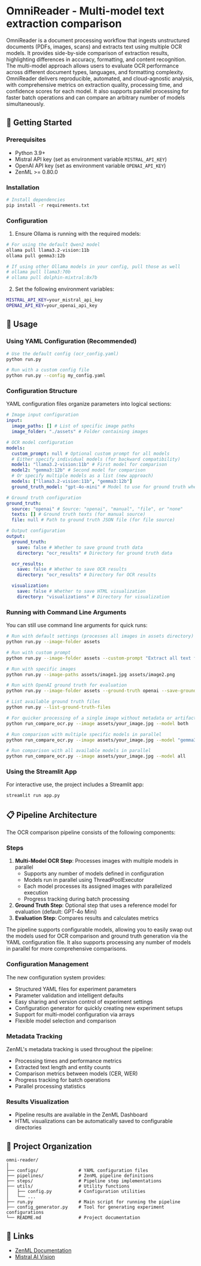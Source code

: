 # OmniReader - Multi-model text extraction comparison

OmniReader is a document processing workflow that ingests unstructured documents (PDFs, images, scans) and extracts text using multiple OCR models. It provides side-by-side comparison of extraction results, highlighting differences in accuracy, formatting, and content recognition. The multi-model approach allows users to evaluate OCR performance across different document types, languages, and formatting complexity. OmniReader delivers reproducible, automated, and cloud-agnostic analysis, with comprehensive metrics on extraction quality, processing time, and confidence scores for each model. It also supports parallel processing for faster batch operations and can compare an arbitrary number of models simultaneously.

## 🚀 Getting Started

### Prerequisites

- Python 3.9+
- Mistral API key (set as environment variable `MISTRAL_API_KEY`)
- OpenAI API key (set as environment variable `OPENAI_API_KEY`)
- ZenML >= 0.80.0

### Installation

```bash
# Install dependencies
pip install -r requirements.txt
```

### Configuration

1. Ensure Ollama is running with the required models:

```bash
# For using the default Qwen2 model
ollama pull llama3.2-vision:11b
ollama pull gemma3:12b

# If using other Ollama models in your config, pull those as well
# ollama pull llama3:70b
# ollama pull dolphin-mixtral:8x7b
```

2. Set the following environment variables:

```bash
MISTRAL_API_KEY=your_mistral_api_key
OPENAI_API_KEY=your_openai_api_key
```

## 📌 Usage

### Using YAML Configuration (Recommended)

```bash
# Use the default config (ocr_config.yaml)
python run.py

# Run with a custom config file
python run.py --config my_config.yaml
```

### Configuration Structure

YAML configuration files organize parameters into logical sections:

```yaml
# Image input configuration
input:
  image_paths: [] # List of specific image paths
  image_folder: "./assets" # Folder containing images

# OCR model configuration
models:
  custom_prompt: null # Optional custom prompt for all models
  # Either specify individual models (for backward compatibility)
  model1: "llama3.2-vision:11b" # First model for comparison
  model2: "gemma3:12b" # Second model for comparison
  # Or specify multiple models as a list (new approach)
  models: ["llama3.2-vision:11b", "gemma3:12b"]
  ground_truth_model: "gpt-4o-mini" # Model to use for ground truth when source is "openai"

# Ground truth configuration
ground_truth:
  source: "openai" # Source: "openai", "manual", "file", or "none"
  texts: [] # Ground truth texts (for manual source)
  file: null # Path to ground truth JSON file (for file source)

# Output configuration
output:
  ground_truth:
    save: false # Whether to save ground truth data
    directory: "ocr_results" # Directory for ground truth data

  ocr_results:
    save: false # Whether to save OCR results
    directory: "ocr_results" # Directory for OCR results

  visualization:
    save: false # Whether to save HTML visualization
    directory: "visualizations" # Directory for visualization
```

### Running with Command Line Arguments

You can still use command line arguments for quick runs:

```bash
# Run with default settings (processes all images in assets directory)
python run.py --image-folder assets

# Run with custom prompt
python run.py --image-folder assets --custom-prompt "Extract all text from this image."

# Run with specific images
python run.py --image-paths assets/image1.jpg assets/image2.png

# Run with OpenAI ground truth for evaluation
python run.py --image-folder assets --ground-truth openai --save-ground-truth

# List available ground truth files
python run.py --list-ground-truth-files

# For quicker processing of a single image without metadata or artifact tracking
python run_compare_ocr.py --image assets/your_image.jpg --model both

# Run comparison with multiple specific models in parallel
python run_compare_ocr.py --image assets/your_image.jpg --model "gemma3:12b,llama3.2-vision:11b,moondream"

# Run comparison with all available models in parallel
python run_compare_ocr.py --image assets/your_image.jpg --model all
```

### Using the Streamlit App

For interactive use, the project includes a Streamlit app:

```bash
streamlit run app.py
```

## 📋 Pipeline Architecture

The OCR comparison pipeline consists of the following components:

### Steps

1. **Multi-Model OCR Step**: Processes images with multiple models in parallel
   - Supports any number of models defined in configuration
   - Models run in parallel using ThreadPoolExecutor
   - Each model processes its assigned images with parallelized execution
   - Progress tracking during batch processing
2. **Ground Truth Step**: Optional step that uses a reference model for evaluation (default: GPT-4o Mini)
3. **Evaluation Step**: Compares results and calculates metrics

The pipeline supports configurable models, allowing you to easily swap out the models used for OCR comparison and ground truth generation via the YAML configuration file. It also supports processing any number of models in parallel for more comprehensive comparisons.

### Configuration Management

The new configuration system provides:

- Structured YAML files for experiment parameters
- Parameter validation and intelligent defaults
- Easy sharing and version control of experiment settings
- Configuration generator for quickly creating new experiment setups
- Support for multi-model configuration via arrays
- Flexible model selection and comparison

### Metadata Tracking

ZenML's metadata tracking is used throughout the pipeline:

- Processing times and performance metrics
- Extracted text length and entity counts
- Comparison metrics between models (CER, WER)
- Progress tracking for batch operations
- Parallel processing statistics

### Results Visualization

- Pipeline results are available in the ZenML Dashboard
- HTML visualizations can be automatically saved to configurable directories

## 📁 Project Organization

```
omni-reader/
│
├── configs/               # YAML configuration files
├── pipelines/             # ZenML pipeline definitions
├── steps/                 # Pipeline step implementations
├── utils/                 # Utility functions
│   ├── config.py          # Configuration utilities
│   └── ...
├── run.py                 # Main script for running the pipeline
├── config_generator.py    # Tool for generating experiment configurations
└── README.md              # Project documentation
```

## 🔗 Links

- [ZenML Documentation](https://docs.zenml.io/)
- [Mistral AI Vision](https://docs.mistral.ai/capabilities/vision/)
